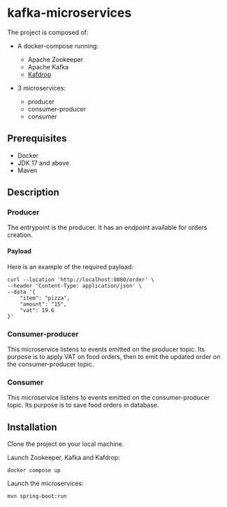 # kafka-microservices

The project is composed of:
-  A docker-compose running: 
    - Apache Zookeeper
    - Apache Kafka
    - [Kafdrop](https://github.com/obsidiandynamics/kafdrop)

- 3 microservices:
    - producer
    - consumer-producer
    - consumer

## Prerequisites
- Docker
- JDK 17 and above
- Maven

## Description
### Producer
The entrypoint is the producer. It has an endpoint available for orders creation.

#### Payload
Here is an example of the required payload:
```
curl --location 'http://localhost:8080/order' \
--header 'Content-Type: application/json' \
--data '{
    "item": "pizza",
    "amount": "15",
    "vat": 19.6
}'
```

### Consumer-producer
This microservice listens to events emitted on the producer topic.
Its purpose is to apply VAT on food orders, then to emit the updated order on the consumer-producer topic.

### Consumer
This microservice listens to events emitted on the consumer-producer topic.
Its purpose is to save food orders in database.


## Installation
Clone the project on your local machine.

Launch Zookeeper, Kafka and Kafdrop:
```
docker compose up
```

Launch the microservices:
```
mvn spring-boot:run
```